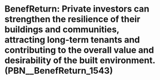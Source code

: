 # BenefReturn: __Private investors can strengthen the resilience of their buildings and communities, attracting long-term tenants and contributing to the overall value and desirability of the built environment.__ (PBN__BenefReturn_1543)

